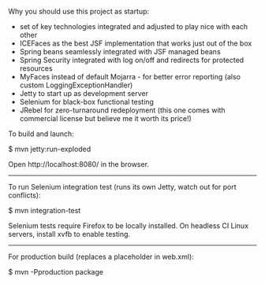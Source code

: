 Why you should use this project as startup:

- set of key technologies integrated and adjusted to play nice with each other
- ICEFaces as the best JSF implementation that works just out of the box
- Spring beans seamlessly integrated with JSF managed beans
- Spring Security integrated with log on/off and redirects for protected resources
- MyFaces instead of default Mojarra - for better error reporting (also custom LoggingExceptionHandler)
- Jetty to start up as development server
- Selenium for black-box functional testing
- JRebel for zero-turnaround redeployment (this one comes with commercial license but believe me it worth its price!)


To build and launch:

$ mvn jetty:run-exploded

Open http://localhost:8080/ in the browser.

***

To run Selenium integration test (runs its own Jetty, watch out for port conflicts):

$ mvn integration-test

Selenium tests require Firefox to be locally installed.
On headless CI Linux servers, install xvfb to enable testing.

***

For production build (replaces a placeholder in web.xml):

$ mvn -Pproduction package

